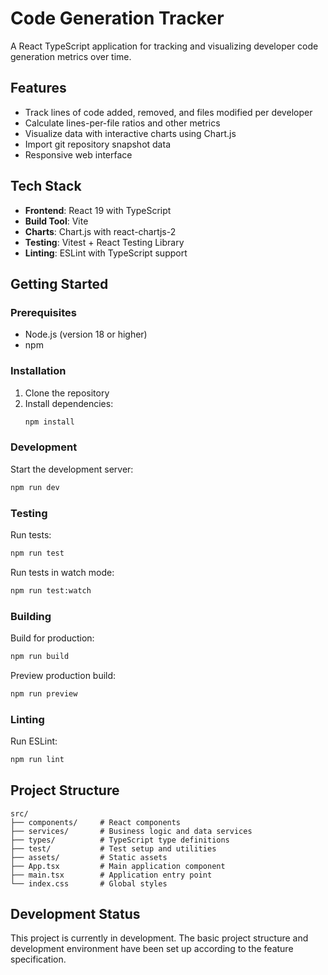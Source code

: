 # Code Generation Tracker

A React TypeScript application for tracking and visualizing developer code generation metrics over time.

## Features

- Track lines of code added, removed, and files modified per developer
- Calculate lines-per-file ratios and other metrics
- Visualize data with interactive charts using Chart.js
- Import git repository snapshot data
- Responsive web interface

## Tech Stack

- **Frontend**: React 19 with TypeScript
- **Build Tool**: Vite
- **Charts**: Chart.js with react-chartjs-2
- **Testing**: Vitest + React Testing Library
- **Linting**: ESLint with TypeScript support

## Getting Started

### Prerequisites

- Node.js (version 18 or higher)
- npm

### Installation

1. Clone the repository
2. Install dependencies:
   ```bash
   npm install
   ```

### Development

Start the development server:
```bash
npm run dev
```

### Testing

Run tests:
```bash
npm run test
```

Run tests in watch mode:
```bash
npm run test:watch
```

### Building

Build for production:
```bash
npm run build
```

Preview production build:
```bash
npm run preview
```

### Linting

Run ESLint:
```bash
npm run lint
```

## Project Structure

```
src/
├── components/     # React components
├── services/       # Business logic and data services
├── types/          # TypeScript type definitions
├── test/           # Test setup and utilities
├── assets/         # Static assets
├── App.tsx         # Main application component
├── main.tsx        # Application entry point
└── index.css       # Global styles
```

## Development Status

This project is currently in development. The basic project structure and development environment have been set up according to the feature specification.